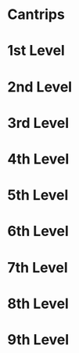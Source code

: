# Cantrips

# 1st Level

# 2nd Level

# 3rd Level

# 4th Level

# 5th Level

# 6th Level

# 7th Level

# 8th Level

# 9th Level
